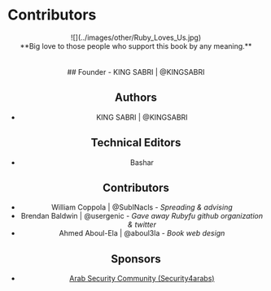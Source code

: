 # Contributors


<center>![](../images/other/Ruby_Loves_Us.jpg)


<center>**Big love to those people who support this book by any meaning.**
<br><br><br>
## Founder
- KING SABRI | @KINGSABRI

## Authors 
- KING SABRI | @KINGSABRI

## Technical Editors
- Bashar 

## Contributors
- William Coppola | @SubINacls - *Spreading & advising*
- Brendan Baldwin | @usergenic - *Gave away Rubyfu github organization & twitter*
- Ahmed Aboul-Ela | @aboul3la - *Book web design*

## Sponsors
- [Arab Security Community (Security4arabs)][1]


<br><br><br>
---
[1]: http://www.security4arabs.com/

